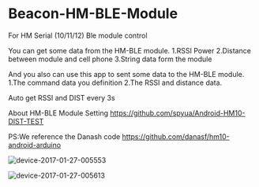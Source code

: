 # Beacon-HM-BLE-Module
For HM Serial (10/11/12) Ble module control

You can get some data from the HM-BLE module.
1.RSSI Power
2.Distance between module and cell phone
3.String data form the module

And you also can use this app to sent some data to the HM-BLE module.
1.The command data you definition
2.The RSSI and distance data.

Auto get RSSI and DIST every 3s

About HM-BLE Module Setting
https://github.com/spyua/Android-HM10-DIST-TEST

PS:We reference the Danash code
https://github.com/danasf/hm10-android-arduino


![device-2017-01-27-005553](https://cloud.githubusercontent.com/assets/20264622/22344166/12427f92-e436-11e6-8eb7-ce0c996cb7fe.png)

![device-2017-01-27-005613](https://cloud.githubusercontent.com/assets/20264622/22344187/2378e044-e436-11e6-98ff-08f2f333eecd.png)

